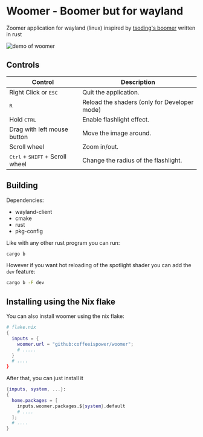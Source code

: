 # Woomer - Boomer but for wayland

Zoomer application for wayland (linux) inspired by [tsoding's boomer](https://github.com/tsoding/boomer) written in rust

![demo of woomer](./demo.gif)

## Controls

| Control                                           | Description                                                   |
|---------------------------------------------------|---------------------------------------------------------------|
| Right Click or <kbd>ESC</kbd>                     | Quit the application.                                         |
| <kbd>R</kbd>                                      | Reload the shaders (only for Developer mode)                  |
| Hold <kbd>CTRL</kbd>                              | Enable flashlight effect.                                     |
| Drag with left mouse button                       | Move the image around.                                        |
| Scroll wheel                                      | Zoom in/out.                                                  |
| <kbd>Ctrl</kbd> + <kbd>SHIFT</kbd> + Scroll wheel | Change the radius of the flashlight.                          |

## Building

Dependencies:

- wayland-client
- cmake
- rust
- pkg-config

Like with any other rust program you can run:

```sh
cargo b
```

However if you want hot reloading of the spotlight shader you can add the `dev` feature:

```sh
cargo b -F dev
```

## Installing using the Nix flake

You can also install woomer using the nix flake:

```nix
# flake.nix
{
  inputs = {
    woomer.url = "github:coffeeispower/woomer";
    # .....
  }
  # ....
}
```

After that, you can just install it

```nix
{inputs, system, ...}:
{
  home.packages = [
    inputs.woomer.packages.${system}.default
    # ....
  ];
  # ....
}
```
